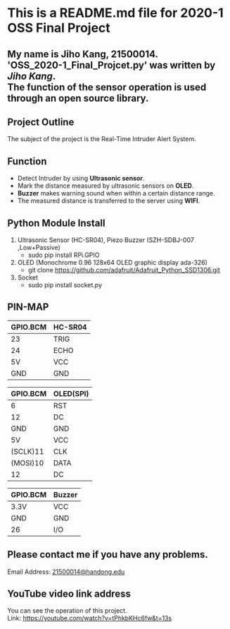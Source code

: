 This is a README.md file for 2020-1 OSS Final Project
==============
My name is Jiho Kang, 21500014.  
'OSS_2020-1_Final_Projcet.py' was written by *Jiho Kang*.<br/>
The function of the sensor operation is used through an open source library.
-

Project Outline
-
The subject of the project is the Real-Time Intruder Alert System. 
 
Function 
- 
* Detect Intruder by using **Ultrasonic sensor**. 
* Mark the distance measured by ultrasonic sensors on **OLED**. 
* **Buzzer** makes warning sound when within a certain distance range. 
* The measured distance is transferred to the server using **WIFI**. 

Python Module Install
- 
1. Ultrasonic Sensor (HC-SR04), Piezo Buzzer (SZH-SDBJ-007 ,Low+Passive) 
	* sudo pip install RPi.GPIO  
1. OLED (Monochrome 0.96 128x64 OLED graphic display ada-326) 
	* git clone https://github.com/adafruit/Adafruit_Python_SSD1306.git
1. Socket 
	* sudo pip install socket.py 

PIN-MAP 
- 
|GPIO.BCM | HC-SR04 | 
|-------- | ------- | 
|      23 |    TRIG |
|      24 |    ECHO | 
|      5V |     VCC | 
|     GND |     GND |   

|GPIO.BCM | OLED(SPI)| 
|-------- | -------- | 
|       6 |      RST | 
|      12 |       DC |  
|     GND |      GND | 
|      5V |      VCC | 
|(SCLK)11 |      CLK | 
|(MOSI)10 |     DATA | 
|      12 |       DC | 

|GPIO.BCM | Buzzer | 
|-------- | ------ | 
|    3.3V |    VCC | 
|     GND |    GND | 
|      26 |    I/O |

Please contact me if you have any problems. 
- 
Email Address: 21500014@handong.edu 

YouTube video link address 
-  
You can see the operation of this project.<br/>
Link: https://youtube.com/watch?v=tPhkbKHc6fw&t=13s
